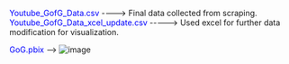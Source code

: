 <font color='blue'>Youtube_GofG_Data.csv</font> ----> Final data collected from scraping.<br>
<font color='blue'>Youtube_GofG_Data_xcel_update.csv</font> -----> Used excel for further data modification for visualization.

<font color='blue'>GoG.pbix</font> -->
![image](https://github.com/user-attachments/assets/e7324271-2f37-49b7-847d-248c1b6e9088)
